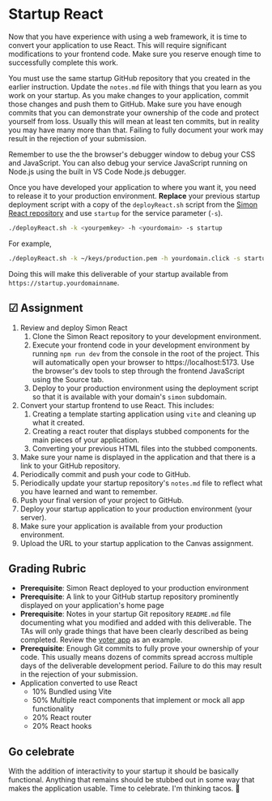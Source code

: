 # Startup React

Now that you have experience with using a web framework, it is time to convert your application to use React. This will require significant modifications to your frontend code. Make sure you reserve enough time to successfully complete this work.

You must use the same startup GitHub repository that you created in the earlier instruction. Update the `notes.md` file with things that you learn as you work on your startup. As you make changes to your application, commit those changes and push them to GitHub. Make sure you have enough commits that you can demonstrate your ownership of the code and protect yourself from loss. Usually this will mean at least ten commits, but in reality you may have many more than that. Failing to fully document your work may result in the rejection of your submission.

Remember to use the the browser's debugger window to debug your CSS and JavaScript. You can also debug your service JavaScript running on Node.js using the built in VS Code Node.js debugger.

Once you have developed your application to where you want it, you need to release it to your production environment. **Replace** your previous startup deployment script with a copy of the `deployReact.sh` script from the [Simon React repository](https://github.com/webprogramming260/simon-react/blob/main/deployReact.sh) and use `startup` for the service parameter (`-s`).

```sh
./deployReact.sh -k <yourpemkey> -h <yourdomain> -s startup
```

For example,

```sh
./deployReact.sh -k ~/keys/production.pem -h yourdomain.click -s startup
```

Doing this will make this deliverable of your startup available from `https://startup.yourdomainname`.

## ☑ Assignment

1. Review and deploy Simon React
   1. Clone the Simon React repository to your development environment.
   1. Execute your frontend code in your development environment by running `npm run dev` from the console in the root of the project. This will automatically open your browser to https://localhost:5173. Use the browser's dev tools to step through the frontend JavaScript using the Source tab.
   1. Deploy to your production environment using the deployment script so that it is available with your domain's `simon` subdomain.
1. Convert your startup frontend to use React. This includes:
   1. Creating a template starting application using `vite` and cleaning up what it created.
   1. Creating a react router that displays stubbed components for the main pieces of your application.
   1. Converting your previous HTML files into the stubbed components.
1. Make sure your name is displayed in the application and that there is a link to your GitHub repository.
1. Periodically commit and push your code to GitHub.
1. Periodically update your startup repository's `notes.md` file to reflect what you have learned and want to remember.
1. Push your final version of your project to GitHub.
1. Deploy your startup application to your production environment (your server).
1. Make sure your application is available from your production environment.
1. Upload the URL to your startup application to the Canvas assignment.

## Grading Rubric

- **Prerequisite**: Simon React deployed to your production environment
- **Prerequisite**: A link to your GitHub startup repository prominently displayed on your application's home page
- **Prerequisite**: Notes in your startup Git repository `README.md` file documenting what you modified and added with this deliverable. The TAs will only grade things that have been clearly described as being completed. Review the [voter app](https://github.com/webprogramming260/startup-example) as an example.
- **Prerequisite**: Enough Git commits to fully prove your ownership of your code. This usually means dozens of commits spread accross multiple days of the deliverable development period. Failure to do this may result in the rejection of your submission.
- Application converted to use React
  - 10% Bundled using Vite
  - 50% Multiple react components that implement or mock all app functionality
  - 20% React router
  - 20% React hooks

## Go celebrate

With the addition of interactivity to your startup it should be basically functional. Anything that remains should be stubbed out in some way that makes the application usable. Time to celebrate. I'm thinking tacos. 🌮
